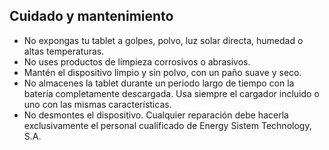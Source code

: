 ## Cuidado y mantenimiento

* No expongas tu tablet a golpes, polvo, luz solar directa, humedad o altas temperaturas.
* No uses productos de limpieza corrosivos o abrasivos.
* Mantén el dispositivo limpio y sin polvo, con un paño suave y seco.
* No almacenes la tablet durante un periodo largo de tiempo con la batería completamente descargada. Usa siempre el cargador incluido o uno con las mismas características.
* No desmontes el dispositivo. Cualquier reparación debe hacerla exclusivamente el personal cualificado de Energy Sistem Technology, S.A.
